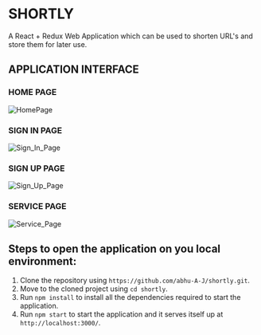 # SHORTLY

A React + Redux Web Application which can be used to shorten URL's and store them for later use.

## APPLICATION INTERFACE

### HOME PAGE

![HomePage](https://user-images.githubusercontent.com/49617450/88919499-d1796300-d288-11ea-90a4-331582b7c5f8.png)

### SIGN IN PAGE

![Sign_In_Page](https://user-images.githubusercontent.com/49617450/88919620-0c7b9680-d289-11ea-81bd-3fbed1d01c49.png)

### SIGN UP PAGE

![Sign_Up_Page](https://user-images.githubusercontent.com/49617450/88919625-0f768700-d289-11ea-8ecc-567d3e8185fb.png)

### SERVICE PAGE

![Service_Page](https://user-images.githubusercontent.com/49617450/88919635-143b3b00-d289-11ea-912d-9313046f32ad.png)

## Steps to open the application on you local environment:

1. Clone the repository using `https://github.com/abhu-A-J/shortly.git`.
2. Move to the cloned project using `cd shortly`.
3. Run `npm install` to install all the dependencies required to start the application.
4. Run `npm start` to start the application and it serves itself up at `http://localhost:3000/`.
